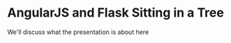 AngularJS and Flask Sitting in a Tree
=====================================

We'll discuss what the presentation is about here